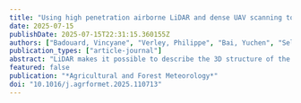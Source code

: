 ```yaml
---
title: "Using high penetration airborne LiDAR and dense UAV scanning to produce accurate 3D maps of light availability in dense tropical forest"
date: 2025-07-15
publishDate: 2025-07-15T22:31:15.360155Z
authors: ["Badouard, Vincyane", "Verley, Philippe", "Bai, Yuchen", "Sellan, Giacomo", "Françoise, Léa", "Marcon, Eric", "Derroire, Géraldine", "Vincent, Grégoire"]
publication_types: ["article-journal"]
abstract: "LiDAR makes it possible to describe the 3D structure of the forest, from which species habitats can be accurately estimated, over large areas at fine resolution. However, standard airborne laser scanning (ALS) fails to describe the lower canopy in sufficient detail due to occlusion by the upper canopy. The understory is important to characterise as it harbours the majority of the forest community and is the place where regeneration takes place. Here we explored the potential of low altitude high power ALS with enhanced penetration, and denser UAV LiDAR (Unmanned Aerial Vehicle) to describe the structure of the understory. We used the recorded laser pulse extinction to build a 3D model of light transmission through the canopy. We evaluated the capacity of the light transmission model to estimate the spatial and angular variation of light in the tropical understory, considering different leaf inclination distribution functions (LIDF), compared with measurements from two different field sensors. We found that (i) LiDAR can be used to estimate the light environment in the understory in a spatially and angularly consistent way; (ii) high pulse density does not guarantee an accurate characterization of the forest structure, and penetration rate is an important characteristic to accurately describe the forest structure, especially the understory; (iii) taking into account the anisotropic nature of light transmittance improved the estimation of absolute light levels by radiative transfer."
featured: false
publication: "*Agricultural and Forest Meteorology*"
doi: "10.1016/j.agrformet.2025.110713"
---
```

